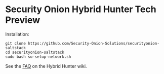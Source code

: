 # Security Onion Hybrid Hunter Tech Preview

Installation:

```
git clone https://github.com/Security-Onion-Solutions/securityonion-saltstack
cd securityonion-saltstack
sudo bash so-setup-network.sh
```

See the [FAQ](https://github.com/Security-Onion-Solutions/securityonion-saltstack/wiki/FAQ) on the Hybrid Hunter wiki.
